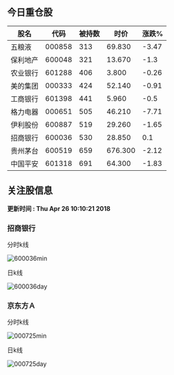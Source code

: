 
## 今日重仓股 

|股名|代码|被持数|时价|涨跌%|
|---|---|---|---|---|
|五粮液|000858|313|69.830|-3.47|
|保利地产|600048|321|13.670|-1.3|
|农业银行|601288|406|3.800|-0.26|
|美的集团|000333|424|52.140|-0.91|
|工商银行|601398|441|5.960|-0.5|
|格力电器|000651|505|46.210|-7.71|
|伊利股份|600887|519|29.260|-1.65|
|招商银行|600036|530|28.850|0.1|
|贵州茅台|600519|659|676.300|-2.12|
|中国平安|601318|691|64.300|-1.83|

## 关注股信息
**更新时间 : Thu Apr 26 10:10:21 2018**
### 招商银行 
分时k线

![600036min](http://image.sinajs.cn/newchart/min/n/sh600036.gif)

日k线

![600036day](http://image.sinajs.cn/newchart/daily/n/sh600036.gif)

### 京东方Ａ 
分时k线

![000725min](http://image.sinajs.cn/newchart/min/n/sz000725.gif)

日k线

![000725day](http://image.sinajs.cn/newchart/daily/n/sz000725.gif)
